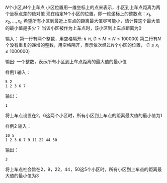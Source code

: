 $N$个小区,$M$个上车点
小区位置用一维坐标上的点来表示，小区到上车点距离为两个坐标点差的绝对值
现在给定$N$个小区的位置，即一维坐标上的整数点：$x_1, x_2,...,x_n$
希望所有小区到最近上车点的距离最大值尽可能小，请计算这个最大值的最小值是多少？
当该小区被作为上车点时，该小区到上车点距离为$0$

输入：
第一行有两个整数，用空格隔开: `N M`,   $(1\le M\le N\le  100000)$
第二行有$N$个没有重复的递增的整数，用空格隔开，表示依次经过$N$个小区的位置， $(1\le  x_i \le 1000000)$

输出:
一个整数，表示所有小区到上车点距离的最大值的最小值

样例1
输入：

```
5 2
1 2 3 6 7
```

输出：

```
1
```

将上车点设置在2，6这两个小区时，所有小区到上车点的距离最大值的最小值为1

样例2
输入：

```
10 5
1 2 3 6 7 9 11 22 44 50
```

输出：

```
3
```

将上车点社会旨在$2，9，22，44，50$这$5$个小区时，所有小区到上车点的距离最大值的最小值为$3$
